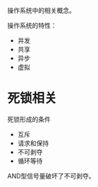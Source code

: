 操作系统中的相关概念。

操作系统的特性：

- 并发
- 共享
- 异步
- 虚拟

# 死锁相关

死锁形成的条件

- 互斥
- 请求和保持
- 不可剥夺
- 循环等待

AND型信号量破坏了不可剥夺。
